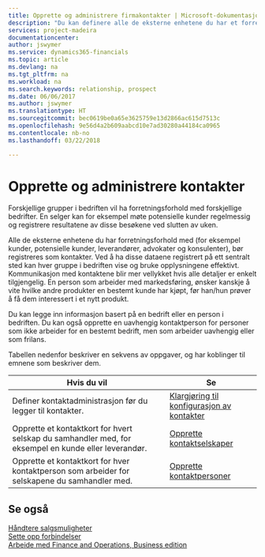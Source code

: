 ```yaml
---
title: Opprette og administrere firmakontakter | Microsoft-dokumentasjon
description: "Du kan definere alle de eksterne enhetene du har et forretningsforhold til (for eksempel prospekter, kunder, leverandører og konsulenter), som kontakter."
services: project-madeira
documentationcenter: 
author: jswymer
ms.service: dynamics365-financials
ms.topic: article
ms.devlang: na
ms.tgt_pltfrm: na
ms.workload: na
ms.search.keywords: relationship, prospect
ms.date: 06/06/2017
ms.author: jswymer
ms.translationtype: HT
ms.sourcegitcommit: bec0619be0a65e3625759e13d2866ac615d7513c
ms.openlocfilehash: 9e56d4a2b609aabcd10e7ad30280a44184ca0965
ms.contentlocale: nb-no
ms.lasthandoff: 03/22/2018

---
```

# <a name="creating-and-managing-contacts"></a>Opprette og administrere kontakter
Forskjellige grupper i bedriften vil ha forretningsforhold med forskjellige bedrifter. En selger kan for eksempel møte potensielle kunder regelmessig og registrere resultatene av disse besøkene ved slutten av uken.

Alle de eksterne enhetene du har forretningsforhold med (for eksempel kunder, potensielle kunder, leverandører, advokater og konsulenter), bør registreres som kontakter. Ved å ha disse dataene registrert på ett sentralt sted kan hver gruppe i bedriften vise og bruke opplysningene effektivt. Kommunikasjon med kontaktene blir mer vellykket hvis alle detaljer er enkelt tilgjengelig. En person som arbeider med markedsføring, ønsker kanskje å vite hvilke andre produkter en bestemt kunde har kjøpt, før han/hun prøver å få dem interessert i et nytt produkt.

Du kan legge inn informasjon basert på en bedrift eller en person i bedriften. Du kan også opprette en uavhengig kontaktperson for personer som ikke arbeider for en bestemt bedrift, men som arbeider uavhengig eller som frilans.

Tabellen nedenfor beskriver en sekvens av oppgaver, og har koblinger til emnene som beskriver dem.

| Hvis du vil | Se |
| --- | --- |
| Definer kontaktadministrasjon før du legger til kontakter. |[Klargjøring til konfigurasjon av kontakter](marketing-setup-contacts.md) |
| Opprette et kontaktkort for hvert selskap du samhandler med, for eksempel en kunde eller leverandør. |[Opprette kontaktselskaper](marketing-create-contact-companies.md) |
| Opprette et kontaktkort for hver kontaktperson som arbeider for selskapene du samhandler med. |[Opprette kontaktpersoner](marketing-create-contact-persons.md) |

## <a name="see-also"></a>Se også
[Håndtere salgsmuligheter](marketing-manage-sales-opportunities.md)  
[Sette opp forbindelser](marketing-setup-marketing.md)  
[Arbeide med Finance and Operations, Business edition](ui-work-product.md)  

